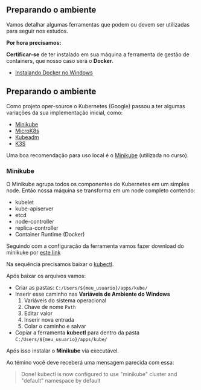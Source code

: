 ## Preparando o ambiente
Vamos detalhar algumas ferramentas que podem ou devem ser utilizadas para seguir nos estudos.

**Por hora precisamos:**

**Certificar-se** de ter instalado em sua máquina a ferramenta de gestão de containers, que nosso caso será o **Docker**.

- [Instalando Docker no Windows](https://docs.docker.com/desktop/windows/install/)

## Preparando o ambiente
Como projeto oper-source o Kubernetes (Google) passou a ter algumas variações da sua implementação inicial, como:
- [Minikube](https://minikube.sigs.k8s.io/docs/start/)
- [MicroK8s](https://microk8s.io/)
- [Kubeadm](https://kubernetes.io/docs/reference/setup-tools/kubeadm/)
- [K3S](https://k3s.io/)

Uma boa recomendação para uso local é o [Minikube](https://minikube.sigs.k8s.io/docs/start/) (utilizada no curso).

### Minikube
O Minikube agrupa todos os componentes do Kubernetes em um simples node. Então nossa máquina se transforma em um node completo contendo:
- kubelet
- kube-apiserver
- etcd
- node-controller
- replica-controller
- Container Runtime (Docker)

Seguindo com a configuração da ferramenta vamos fazer download do minikuke por [este link](https://minikube.sigs.k8s.io/docs/start/)

Na sequência precisamos baixar o [kubectl](https://kubernetes.io/docs/tasks/tools/).

Após baixar os arquivos vamos:

- Criar as pastas: `C:/Users/${meu_usuario}/apps/kube/`
- Inserir esse caminho nas **Variáveis de Ambiente do Windows**
  1. Variáveis do sistema operacional
  2. Chave de nome `Path`
  3. Editar valor
  4. Inserir nova entrada
  5. Colar o caminho e salvar
- Copiar a ferramenta **kubectl** para dentro da pasta
`C:/Users/${meu_usuario}/apps/kube/`

Após isso instalar o **Minikube** via executável.

Ao témino você deve receberá uma mensagem parecida com essa:
> Done! kubectl is now configured to use "minikube" cluster and "default" namespace by default
